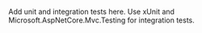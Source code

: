 Add unit and integration tests here. Use xUnit and Microsoft.AspNetCore.Mvc.Testing for integration tests.
